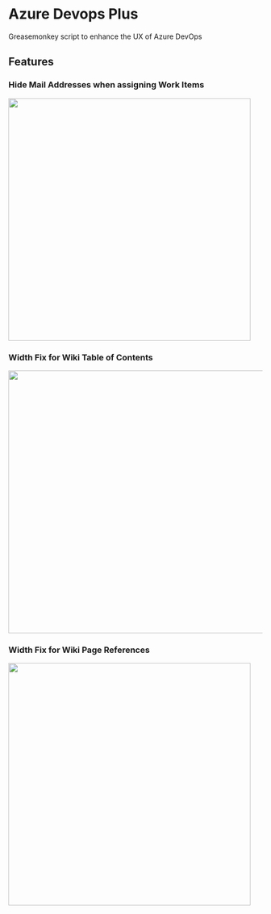 # Azure Devops Plus
Greasemonkey script to enhance the UX of Azure DevOps

## Features

### Hide Mail Addresses when assigning Work Items

<img src="https://user-images.githubusercontent.com/2341890/110236476-566ede00-7f36-11eb-95b1-ec2666f0396c.jpg" width="480">


### Width Fix for Wiki Table of Contents
<img src="https://user-images.githubusercontent.com/2341890/110236751-e6f9ee00-7f37-11eb-8c59-8af3aa02817c.jpg" width="520">


### Width Fix for Wiki Page References
<img src="https://user-images.githubusercontent.com/2341890/110236875-b8304780-7f38-11eb-84c6-4aa13e2dabd5.jpg" width="480">
